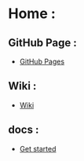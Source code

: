 ﻿# Home :

## GitHub Page :
- [GitHub Pages](https://sakai-memoru.github.io/ejsboots/)


## Wiki :
- [Wiki](https://github.com/sakai-memoru/ejsboots/wiki)

## docs :
- [Get started](2003-express-ejs-bootstrap-site-template.md)



